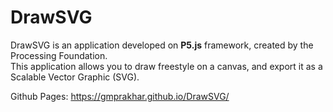 DrawSVG
=======

DrawSVG is an application developed on **P5.js** framework, created by the Processing Foundation.  
This application allows you to draw freestyle on a canvas, and export it as a Scalable Vector Graphic (SVG).

Github Pages: https://gmprakhar.github.io/DrawSVG/
